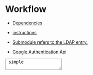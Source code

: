 # Workflow

* <a href='https://github.com/Shachar297/Ldap-GoogleAuth/blob/master/server/requirements/dependecies.sh' target=_blank> Dependencies  </a>

* <a href='https://github.com/Shachar297/Ldap-GoogleAuth/blob/master/server/requirements/instructions.md' target=_blank> instructions </a>

* [Submodule refers to the LDAP entry.](/server)

* [Google Authentication Api](https://www.authenticatorapi.com/)

<textarea> simple </textarea>